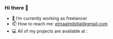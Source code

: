 ### Hi there 👋
- 🔭 I’m currently working as freelancer
- 📫 How to reach me: elmaalmibillal@gmail.com
- 💻 All of my projects are available at :

<!--
**ELMAALMI/ELMAALMI** is a ✨ _special_ ✨ repository because its `README.md` (this file) appears on your GitHub profile.

Here are some ideas to get you started:

- 🔭 I’m currently working as freelancer
- 📫 How to reach me: elmaalmibillal@gmail.com
- 💻 All of my projects are available at :
-->
